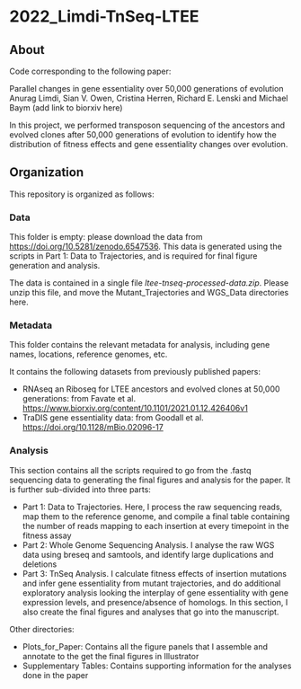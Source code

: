 # 2022_Limdi-TnSeq-LTEE

## About

Code corresponding to the following paper:

Parallel changes in gene essentiality over 50,000 generations of evolution
Anurag Limdi, Sian V. Owen, Cristina Herren, Richard E. Lenski and Michael Baym
(add link to biorxiv here)

In this project, we performed transposon sequencing of the ancestors and evolved clones after 50,000 generations of evolution to identify how the distribution of fitness effects and gene essentiality changes over evolution. 

## Organization

This repository is organized as follows:

### Data

This folder is empty: please download the data from https://doi.org/10.5281/zenodo.6547536. This data is generated using the scripts in Part 1: Data to Trajectories, and is required for final figure generation and analysis. 

The data is contained in a single file _ltee-tnseq-processed-data.zip_. Please unzip this file, and move the Mutant_Trajectories and WGS_Data directories here. 

### Metadata

This folder contains the relevant metadata for analysis, including gene names, locations, reference genomes, etc. 

It contains the following datasets from previously published papers:
- RNAseq an Riboseq for LTEE ancestors and evolved clones at 50,000 generations: from Favate et al. https://www.biorxiv.org/content/10.1101/2021.01.12.426406v1
- TraDIS gene essentiality data: from Goodall et al. https://doi.org/10.1128/mBio.02096-17

### Analysis

This section contains all the scripts required to go from the .fastq sequencing data to generating the final figures and analysis for the paper. It is further sub-divided into three parts:

- Part 1: Data to Trajectories. Here, I process the raw sequencing reads, map them to the reference genome, and compile a final table containing the number of reads mapping to each insertion at every timepoint in the fitness assay
- Part 2: Whole Genome Sequencing Analysis. I analyse the raw WGS data using breseq and samtools, and identify large duplications and deletions
- Part 3: TnSeq Analysis. I calculate fitness effects of insertion mutations and infer gene essentiality from mutant trajectories, and do additional exploratory analysis looking the interplay of gene essentiality with gene expression levels, and presence/absence of homologs. In this section, I also create the final figures and analyses that go into the manuscript.

Other directories:

- Plots_for_Paper: Contains all the figure panels that I assemble and annotate to the get the final figures in Illustrator
- Supplementary Tables: Contains supporting information for the analyses done in the paper
